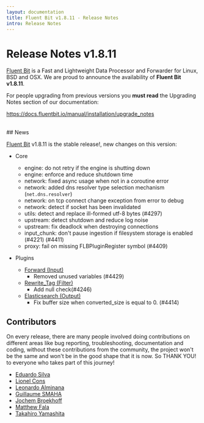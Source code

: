 ```yaml
---
layout: documentation
title: Fluent Bit v1.8.11 - Release Notes
intro: Release Notes
---
```


# Release Notes v1.8.11

[Fluent Bit](http://fluentbit.io) is a Fast and Lightweight Data Processor and Forwarder for Linux, BSD and OSX. We are proud to announce the availability of __Fluent Bit v1.8.11__.

For people upgrading from previous versions you __must read__ the Upgrading Notes section of our documentation:

https://docs.fluentbit.io/manual/installation/upgrade_notes

<br>
## News

[Fluent Bit](https://fluentbit.io) v1.8.11 is the stable release!, new changes on this version:

 - Core
   - engine: do not retry if the engine is shutting down
   - engine: enforce and reduce shutdown time
   - network: fixed async usage when not in a coroutine error
   - network: added dns resolver type selection mechanism (`net.dns.resolver`)
   - network: on tcp connect change exception from error to debug
   - network: detect if socket has been invalidated
   - utils: detect and replace ill-formed utf-8 bytes (#4297)
   - upstream: detect shutdown and reduce log noise
   - upstream: fix deadlock when destroying connections
   - input_chunk: don't pause ingestion if filesystem storage is enabled (#4221) (#4411)
   - proxy: fail on missing FLBPluginRegister symbol (#4409)

 - Plugins
   - [Forward (Input)](https://docs.fluentbit.io/manual/pipeline/inputs/forward/)
      - Removed unused variables (#4429)
   - [Rewrite_Tag (Filter)](https://docs.fluentbit.io/manual/pipeline/filters/rewrite_tag/)
      - Add null check(#4246)
   - [Elasticsearch (Output)](https://docs.fluentbit.io/manual/pipeline/outputs/es/)
      - Fix buffer size when converted_size is equal to 0. (#4414)

## Contributors

On every release, there are many people involved doing contributions on different areas like bug reporting, troubleshooting, documentation and coding, without these contributions from the community, the project won't be the same and won't be in the good shape that it is now. So THANK YOU! to everyone who takes part of this journey!

- [Eduardo Silva](https://github.com/edsiper)
- [Lionel Cons](https://github.com/LionelCons)
- [Leonardo Alminana](https://github.com/leonardo-albertovich)
- [Guillaume SMAHA](https://github.com/GuillaumeSmaha)
- [Jochem Broekhoff](https://github.com/jochembroekhoff)
- [Matthew Fala](https://github.com/matthewfala)
- [Takahiro Yamashita](https://github.com/nokute78)
